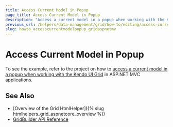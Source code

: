 ```yaml
---
title: Access Current Model in Popup
page_title: Access Current Model in Popup
description: "Access a current model in a popup when working with the Kendo UI Grid in ASP.NET MVC applications."
previous_url: /helpers/data-management/grid/how-to/editing/access-current-model-in-popup
slug: howto_accesscurrentmodelpopup_gridaspnetmv
---
```


# Access Current Model in Popup

To see the example, refer to the project on how to [access a current model in a popup when working with the Kendo UI Grid](https://github.com/telerik/ui-for-aspnet-mvc-examples/tree/master/grid/grid-accessing-current-model-in-popUp) in ASP.NET MVC applications.

## See Also

* [Overview of the Grid HtmlHelper]({% slug htmlhelpers_grid_aspnetcore_overview %})
* [GridBuilder API Reference](https://docs.telerik.com/aspnet-mvc/api/Kendo.Mvc.UI.Fluent/GridBuilder)
